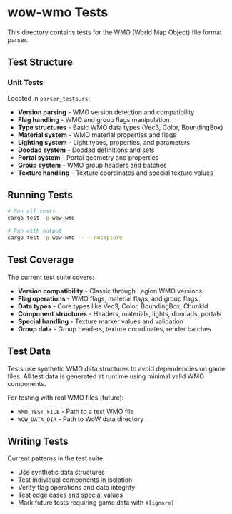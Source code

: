 # wow-wmo Tests

This directory contains tests for the WMO (World Map Object) file format parser.

## Test Structure

### Unit Tests

Located in `parser_tests.rs`:

- **Version parsing** - WMO version detection and compatibility
- **Flag handling** - WMO and group flags manipulation
- **Type structures** - Basic WMO data types (Vec3, Color, BoundingBox)
- **Material system** - WMO material properties and flags
- **Lighting system** - Light types, properties, and parameters
- **Doodad system** - Doodad definitions and sets
- **Portal system** - Portal geometry and properties
- **Group system** - WMO group headers and batches
- **Texture handling** - Texture coordinates and special texture values

## Running Tests

```bash
# Run all tests
cargo test -p wow-wmo

# Run with output
cargo test -p wow-wmo -- --nocapture
```

## Test Coverage

The current test suite covers:

- **Version compatibility** - Classic through Legion WMO versions
- **Flag operations** - WMO flags, material flags, and group flags  
- **Data types** - Core types like Vec3, Color, BoundingBox, ChunkId
- **Component structures** - Headers, materials, lights, doodads, portals
- **Special handling** - Texture marker values and validation
- **Group data** - Group headers, texture coordinates, render batches

## Test Data

Tests use synthetic WMO data structures to avoid dependencies on game files.
All test data is generated at runtime using minimal valid WMO components.

For testing with real WMO files (future):

- `WMO_TEST_FILE` - Path to a test WMO file
- `WOW_DATA_DIR` - Path to WoW data directory

## Writing Tests

Current patterns in the test suite:

- Use synthetic data structures
- Test individual components in isolation
- Verify flag operations and data integrity
- Test edge cases and special values
- Mark future tests requiring game data with `#[ignore]`
